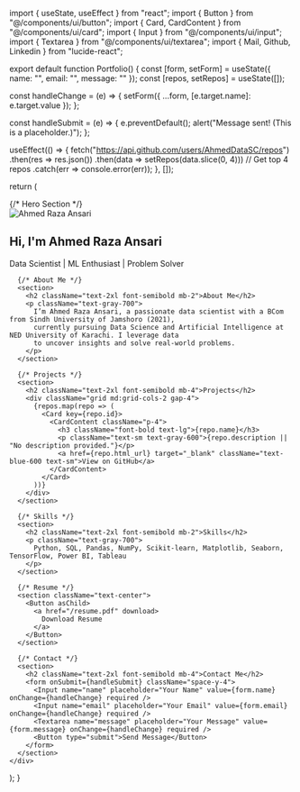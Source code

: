 import { useState, useEffect } from "react";
import { Button } from "@/components/ui/button";
import { Card, CardContent } from "@/components/ui/card";
import { Input } from "@/components/ui/input";
import { Textarea } from "@/components/ui/textarea";
import { Mail, Github, Linkedin } from "lucide-react";

export default function Portfolio() {
  const [form, setForm] = useState({ name: "", email: "", message: "" });
  const [repos, setRepos] = useState([]);

  const handleChange = (e) => {
    setForm({ ...form, [e.target.name]: e.target.value });
  };

  const handleSubmit = (e) => {
    e.preventDefault();
    alert("Message sent! (This is a placeholder.)");
  };

  useEffect(() => {
    fetch("https://api.github.com/users/AhmedDataSC/repos")
      .then(res => res.json())
      .then(data => setRepos(data.slice(0, 4))) // Get top 4 repos
      .catch(err => console.error(err));
  }, []);

  return (
    <div className="max-w-4xl mx-auto p-6 space-y-12">
      {/* Hero Section */}
      <section className="text-center space-y-4">
        <img src="https://avatars.githubusercontent.com/u/138542786?v=4" alt="Ahmed Raza Ansari" className="w-32 h-32 mx-auto rounded-full shadow-md" />
        <h1 className="text-4xl font-bold">Hi, I'm Ahmed Raza Ansari</h1>
        <p className="text-xl text-gray-600">Data Scientist | ML Enthusiast | Problem Solver</p>
        <div className="flex justify-center space-x-4">
          <a href="mailto:raza123info@gmail.com"><Mail /></a>
          <a href="https://github.com/AhmedDataSC" target="_blank"><Github /></a>
          <a href="https://www.linkedin.com/in/ahmed-raza-ansari-b442a2221" target="_blank"><Linkedin /></a>
        </div>
      </section>

      {/* About Me */}
      <section>
        <h2 className="text-2xl font-semibold mb-2">About Me</h2>
        <p className="text-gray-700">
          I’m Ahmed Raza Ansari, a passionate data scientist with a BCom from Sindh University of Jamshoro (2021),
          currently pursuing Data Science and Artificial Intelligence at NED University of Karachi. I leverage data
          to uncover insights and solve real-world problems.
        </p>
      </section>

      {/* Projects */}
      <section>
        <h2 className="text-2xl font-semibold mb-4">Projects</h2>
        <div className="grid md:grid-cols-2 gap-4">
          {repos.map(repo => (
            <Card key={repo.id}>
              <CardContent className="p-4">
                <h3 className="font-bold text-lg">{repo.name}</h3>
                <p className="text-sm text-gray-600">{repo.description || "No description provided."}</p>
                <a href={repo.html_url} target="_blank" className="text-blue-600 text-sm">View on GitHub</a>
              </CardContent>
            </Card>
          ))}
        </div>
      </section>

      {/* Skills */}
      <section>
        <h2 className="text-2xl font-semibold mb-2">Skills</h2>
        <p className="text-gray-700">
          Python, SQL, Pandas, NumPy, Scikit-learn, Matplotlib, Seaborn, TensorFlow, Power BI, Tableau
        </p>
      </section>

      {/* Resume */}
      <section className="text-center">
        <Button asChild>
          <a href="/resume.pdf" download>
            Download Resume
          </a>
        </Button>
      </section>

      {/* Contact */}
      <section>
        <h2 className="text-2xl font-semibold mb-4">Contact Me</h2>
        <form onSubmit={handleSubmit} className="space-y-4">
          <Input name="name" placeholder="Your Name" value={form.name} onChange={handleChange} required />
          <Input name="email" placeholder="Your Email" value={form.email} onChange={handleChange} required />
          <Textarea name="message" placeholder="Your Message" value={form.message} onChange={handleChange} required />
          <Button type="submit">Send Message</Button>
        </form>
      </section>
    </div>
  );
}
